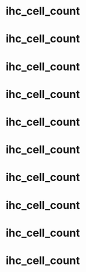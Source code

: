 # ihc_cell_count
# ihc_cell_count
# ihc_cell_count
# ihc_cell_count
# ihc_cell_count
# ihc_cell_count
# ihc_cell_count
# ihc_cell_count
# ihc_cell_count
# ihc_cell_count

